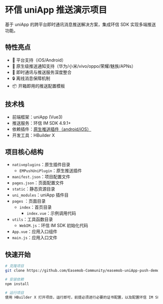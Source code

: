 # 环信 uniApp 推送演示项目

基于 uniApp 的跨平台即时通讯消息推送解决方案，集成环信 SDK 实现多端推送功能。

## 特性亮点

- 📱 平台支持（iOS/Android）
- 🔔 原生级推送通知支持（华为/小米/vivo/oppo/荣耀/魅族/APNs）
- 💬 即时通讯与推送服务深度整合
- 🔒 离线消息保障机制
- 📦 开箱即用的推送配置模板

## 技术栈

- 前端框架：uniApp (Vue3)
- 推送服务：环信 IM SDK 4.9.1+
- 依赖插件：[原生推送插件（android/iOS）](./nativeplugins/EMPushUniPlugin/)
- 开发工具：HBuilder X

## 项目核心结构

- `nativeplugins`：原生插件目录
  - `EMPushUniPlugin`：原生推送插件
- `manifest.json`：项目配置文件
- `pages.json`：页面配置文件
- `static`：静态资源目录
- `uni_modules`：uniApp 插件目
- `pages` ：页面目录
  - `index`：首页目录
    - `index.vue`：示例调用代码
- `utils`：工具函数目录
  - `WebIM.js`：环信 IM SDK 初始化代码
- `App.vue`：应用入口组件
- `main.js`：应用入口文件

## 快速开始

```bash
# 克隆项目
git clone https://github.com/Easemob-Community/easemob-uniApp-push-demo

# 安装依赖
npm install

# 运行项目
使用 HBuilder X 打开项目，运行即可，前提必须进行必要的证书配置，以及配置环信 IM SDK 相关信息，且在自定义基座或真机进行调试方可有效。
```
